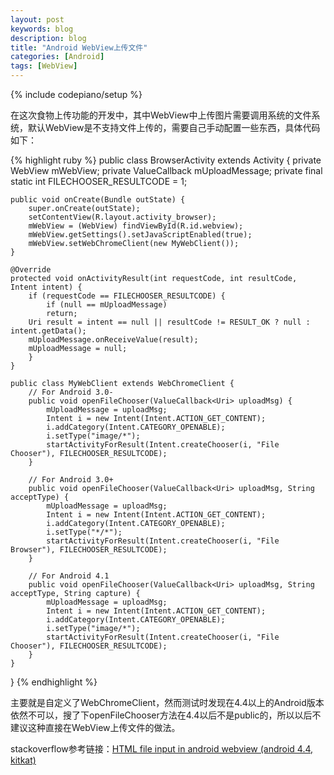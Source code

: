 ```yaml
---
layout: post
keywords: blog
description: blog
title: "Android WebView上传文件"
categories: [Android]
tags: [WebView]
---
```

{% include codepiano/setup %}

在这次食物上传功能的开发中，其中WebView中上传图片需要调用系统的文件系统，默认WebView是不支持文件上传的，需要自己手动配置一些东西，具体代码如下：

{% highlight ruby %}
public class BrowserActivity extends Activity {
    private WebView mWebView;
    private ValueCallback<Uri> mUploadMessage;
    private final static int FILECHOOSER_RESULTCODE = 1;

    public void onCreate(Bundle outState) {
        super.onCreate(outState);
        setContentView(R.layout.activity_browser);
        mWebView = (WebView) findViewById(R.id.webview);
        mWebView.getSettings().setJavaScriptEnabled(true);
        mWebView.setWebChromeClient(new MyWebClient());
    }

    @Override
    protected void onActivityResult(int requestCode, int resultCode, Intent intent) {
        if (requestCode == FILECHOOSER_RESULTCODE) {
            if (null == mUploadMessage)
            return;
        Uri result = intent == null || resultCode != RESULT_OK ? null : intent.getData();
        mUploadMessage.onReceiveValue(result);
        mUploadMessage = null;
        }
    }

    public class MyWebClient extends WebChromeClient {
        // For Android 3.0-
        public void openFileChooser(ValueCallback<Uri> uploadMsg) {
            mUploadMessage = uploadMsg;
            Intent i = new Intent(Intent.ACTION_GET_CONTENT);
            i.addCategory(Intent.CATEGORY_OPENABLE);
            i.setType("image/*");
            startActivityForResult(Intent.createChooser(i, "File Chooser"), FILECHOOSER_RESULTCODE);
        }

        // For Android 3.0+
        public void openFileChooser(ValueCallback<Uri> uploadMsg, String acceptType) {
            mUploadMessage = uploadMsg;
            Intent i = new Intent(Intent.ACTION_GET_CONTENT);
            i.addCategory(Intent.CATEGORY_OPENABLE);
            i.setType("*/*");
            startActivityForResult(Intent.createChooser(i, "File Browser"), FILECHOOSER_RESULTCODE);
        }

        // For Android 4.1
        public void openFileChooser(ValueCallback<Uri> uploadMsg, String acceptType, String capture) {
            mUploadMessage = uploadMsg;
            Intent i = new Intent(Intent.ACTION_GET_CONTENT);
            i.addCategory(Intent.CATEGORY_OPENABLE);
            i.setType("image/*");
            startActivityForResult(Intent.createChooser(i, "File Chooser"), FILECHOOSER_RESULTCODE);
        }
    }
}
{% endhighlight %}

主要就是自定义了WebChromeClient，然而测试时发现在4.4以上的Android版本依然不可以，搜了下openFileChooser方法在4.4以后不是public的，所以以后不建议这种直接在WebView上传文件的做法。

stackoverflow参考链接：[HTML file input in android webview (android 4.4, kitkat)](http://stackoverflow.com/questions/19882331/html-file-input-in-android-webview-android-4-4-kitkat)
